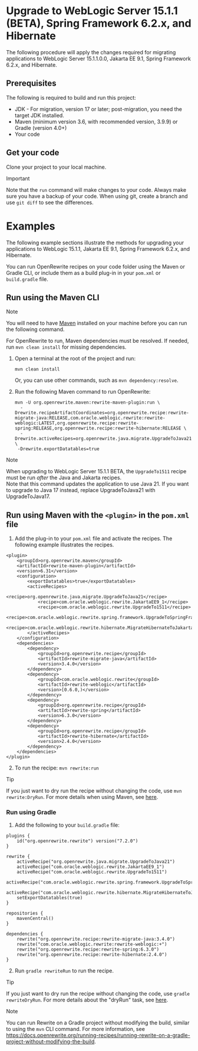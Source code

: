 # Upgrade to WebLogic Server 15.1.1 (BETA), Spring Framework 6.2.x, and Hibernate

The following procedure will apply the changes required for migrating applications to WebLogic Server 15.1.1.0.0, Jakarta EE 9.1, Spring Framework 6.2.x, and Hibernate.

## Prerequisites

The following is required to build and run this project:

- JDK - For migration, version 17 or later; post-migration, you need the target JDK installed.
- Maven (minimum version 3.6, with recommended version, 3.9.9) or Gradle (version 4.0+)
- Your code

## Get your code

Clone your project to your local machine.

> [!IMPORTANT]
> Note that the `run` command will make changes to your code. Always make sure you have a backup of your code. When using git, create a branch and use `git diff` to see the differences.

# Examples

The following example sections illustrate the methods for upgrading your applications to WebLogic 15.1.1, Jakarta EE 9.1, Spring Framework 6.2.x, and Hibernate.

You can run OpenRewrite recipes on your code folder using the Maven or Gradle CLI, or include them as a build plug-in in your `pom.xml` or `build.gradle` file.

## Run using the Maven CLI

> [!NOTE]
> You will need to have [Maven](https://maven.apache.org/download.cgi) installed on your machine before you can run the following command.

For OpenRewrite to run, Maven dependencies must be resolved. If needed, run `mvn clean install` for missing dependencies.

1. Open a terminal at the root of the project and run:

   ```shell
   mvn clean install
   ```

   Or, you can use other commands, such as `mvn dependency:resolve`.

2. Run the following Maven command to run OpenRewrite:

   ```shell
   mvn -U org.openrewrite.maven:rewrite-maven-plugin:run \
     -Drewrite.recipeArtifactCoordinates=org.openrewrite.recipe:rewrite-migrate-java:RELEASE,com.oracle.weblogic.rewrite:rewrite-weblogic:LATEST,org.openrewrite.recipe:rewrite-spring:RELEASE,org.openrewrite.recipe:rewrite-hibernate:RELEASE \
     -Drewrite.activeRecipes=org.openrewrite.java.migrate.UpgradeToJava21,com.oracle.weblogic.rewrite.JakartaEE9_1,com.oracle.weblogic.rewrite.UpgradeTo1511,com.oracle.weblogic.rewrite.spring.framework.UpgradeToSpringFramework_6_2,com.oracle.weblogic.rewrite.hibernate.MigrateHibernateToJakartaEE9 \
    -Drewrite.exportDatatables=true
   ```

> [!NOTE]
> When upgrading to WebLogic Server 15.1.1 BETA, the `UpgradeTo1511` recipe must be run _after_ the Java and Jakarta recipes. </br>
> Note that this command updates the application to use Java 21. If you want to upgrade to Java 17 instead, replace UpgradeToJava21 with UpgradeToJava17.

## Run using Maven with the `<plugin>` in the `pom.xml` file

1. Add the plug-in to your `pom.xml` file and activate the recipes. The following example illustrates the recipes.

```
<plugin>
    <groupId>org.openrewrite.maven</groupId>
    <artifactId>rewrite-maven-plugin</artifactId>
    <version>6.31</version>
    <configuration>
        <exportDatatables>true</exportDatatables>
        <activeRecipes>
            <recipe>org.openrewrite.java.migrate.UpgradeToJava21</recipe>
            <recipe>com.oracle.weblogic.rewrite.JakartaEE9_1</recipe>
            <recipe>com.oracle.weblogic.rewrite.UpgradeTo1511</recipe>
            <recipe>com.oracle.weblogic.rewrite.spring.framework.UpgradeToSpringFramework_6_2</recipe>
            <recipe>com.oracle.weblogic.rewrite.hibernate.MigrateHibernateToJakartaEE9</recipe>
        </activeRecipes>
    </configuration>
    <dependencies>
        <dependency>
            <groupId>org.openrewrite.recipe</groupId>
            <artifactId>rewrite-migrate-java</artifactId>
            <version>3.4.0</version>
        </dependency>
        <dependency>
            <groupId>com.oracle.weblogic.rewrite</groupId>
            <artifactId>rewrite-weblogic</artifactId>
            <version>[0.6.0,)</version>
        </dependency>
        <dependency>
            <groupId>org.openrewrite.recipe</groupId>
            <artifactId>rewrite-spring</artifactId>
            <version>6.3.0</version>
        </dependency>
        <dependency>
            <groupId>org.openrewrite.recipe</groupId>
            <artifactId>rewrite-hibernate</artifactId>
            <version>2.4.0</version>
        </dependency>
    </dependencies>
</plugin>
```

2. To run the recipe: `mvn rewrite:run`

> [!TIP]  
> If you just want to dry run the recipe without changing the code, use `mvn rewrite:DryRun`. For more details when using Maven, see [here](https://docs.openrewrite.org/reference/rewrite-maven-plugin).

### Run using Gradle

1. Add the following to your `build.gradle` file:

```
plugins {
    id("org.openrewrite.rewrite") version("7.2.0")
}

rewrite {
    activeRecipe("org.openrewrite.java.migrate.UpgradeToJava21")
    activeRecipe("com.oracle.weblogic.rewrite.JakartaEE9_1")
    activeRecipe("com.oracle.weblogic.rewrite.UpgradeTo1511")
    activeRecipe("com.oracle.weblogic.rewrite.spring.framework.UpgradeToSpringFramework_6_2")
    activeRecipe("com.oracle.weblogic.rewrite.hibernate.MigrateHibernateToJakartaEE9")
    setExportDatatables(true)
}

repositories {
    mavenCentral()
}

dependencies {
    rewrite("org.openrewrite.recipe:rewrite-migrate-java:3.4.0")
    rewrite("com.oracle.weblogic.rewrite:rewrite-weblogic:+")
    rewrite("org.openrewrite.recipe:rewrite-spring:6.3.0")
    rewrite("org.openrewrite.recipe:rewrite-hibernate:2.4.0")
}
```
2. Run `gradle rewriteRun` to run the recipe.

> [!TIP]  
> If you just want to dry run the recipe without changing the code, use `gradle rewriteDryRun`. For more details about the "dryRun" task, see [here](https://docs.openrewrite.org/reference/gradle-plugin-configuration#the-dryrun-task).

> [!NOTE]
> You can run Rewrite on a Gradle project without modifying the build, similar to using the `mvn` CLI command. For more information, see https://docs.openrewrite.org/running-recipes/running-rewrite-on-a-gradle-project-without-modifying-the-build.

